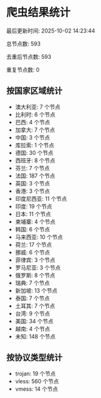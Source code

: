 # 爬虫结果统计

最后更新时间: 2025-10-02 14:23:44

总节点数: 593

去重后节点数: 593

重复节点数: 0

## 按国家区域统计

- 澳大利亚: 7 个节点
- 比利时: 6 个节点
- 巴西: 4 个节点
- 加拿大: 7 个节点
- 中国: 3 个节点
- 库拉索: 1 个节点
- 德国: 30 个节点
- 西班牙: 8 个节点
- 芬兰: 7 个节点
- 法国: 187 个节点
- 英国: 3 个节点
- 香港: 3 个节点
- 印度尼西亚: 11 个节点
- 印度: 19 个节点
- 日本: 11 个节点
- 柬埔寨: 4 个节点
- 韩国: 6 个节点
- 马来西亚: 10 个节点
- 荷兰: 17 个节点
- 挪威: 6 个节点
- 菲律宾: 3 个节点
- 罗马尼亚: 3 个节点
- 俄罗斯: 8 个节点
- 瑞典: 7 个节点
- 新加坡: 13 个节点
- 泰国: 7 个节点
- 土耳其: 7 个节点
- 台湾: 9 个节点
- 美国: 34 个节点
- 越南: 4 个节点
- 未知: 148 个节点

## 按协议类型统计

- trojan: 19 个节点
- vless: 560 个节点
- vmess: 14 个节点
